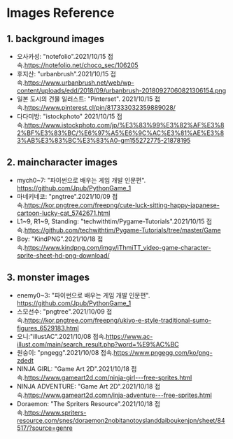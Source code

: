 # Images Reference
## 1. background images
- 오사카성: "notefolio".2021/10/15 접속.https://notefolio.net/choco_sec/106205
- 후지산: "urbanbrush".2021/10/15 접속.https://www.urbanbrush.net/web/wp-content/uploads/edd/2018/09/urbanbrush-20180927060821306154.png 
- 일본 도시의 건물 일러스트: "Pinterset". 2021/10/15 접속.https://www.pinterest.cl/pin/817333032359889028/
- 다다미방: "istockphoto" 2021/10/15 접속.https://www.istockphoto.com/jp/%E3%83%99%E3%82%AF%E3%82%BF%E3%83%BC/%E6%97%A5%E6%9C%AC%E3%81%AE%E3%83%AB%E3%83%BC%E3%83%A0-gm155272775-21878195

## 2. maincharacter images
- mych0~7: "파이썬으로 배우는 게임 개발 인문편". https://github.com/Jpub/PythonGame_1
- 마네키네코: "pngtree".2021/10/09 접속.https://kor.pngtree.com/freepng/cute-luck-sitting-happy-japanese-cartoon-lucky-cat_5742671.html
- L1~9, R1~9, Standing: "techwithtim/Pygame-Tutorials".2021/10/15 접속.https://github.com/techwithtim/Pygame-Tutorials/tree/master/Game
- Boy: "KindPNG".2021/10/18 접속.https://www.kindpng.com/imgv/iThmiTT_video-game-character-sprite-sheet-hd-png-download/

## 3. monster images
- enemy0~3: "파이썬으로 배우는 게임 개발 인문편". https://github.com/Jpub/PythonGame_1
- 스모선수: "pngtree".2021/10/09 접속.https://kor.pngtree.com/freepng/ukiyo-e-style-traditional-sumo-figures_6529183.html
- 오니:"illustAC".2021/10/08 접속.https://www.ac-illust.com/main/search_result.php?word=%E9%AC%BC 
- 원숭이: "pngegg".2021/10/08 접속.https://www.pngegg.com/ko/png-zdedt
- NINJA GIRL: "Game Art 2D".2021/10/18 접속.https://www.gameart2d.com/ninja-girl---free-sprites.html
- NINJA ADVENTURE: "Game Art 2D".2021/10/18 접속.https://www.gameart2d.comn/inja-adventure---free-sprites.html
- Doraemon: "The Spriters Resource".2021/10/18 접속.https://www.spriters-resource.com/snes/doraemon2nobitanotoyslanddaiboukenjpn/sheet/84517/?source=genre
